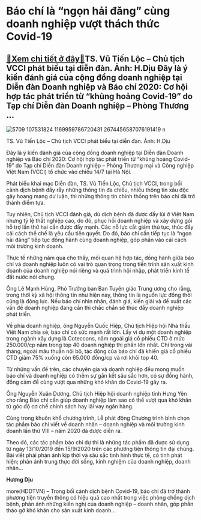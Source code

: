 Báo chí là “ngọn hải đăng” cùng doanh nghiệp vượt thách thức Covid-19
=====================================================================

[:gift:Xem chi tiết ở đây:gift:](https://hddtvn.com/bao-chi-la-ngon-hai-dang-cung-doanh-nghiep-vuot-thach-thuc-covid-19/)TS. Vũ Tiến Lộc – Chủ tịch VCCI phát biểu tại diễn đàn. Ảnh: H.Dịu Đây là ý kiến đánh giá của cộng đồng doanh nghiệp tại Diễn đàn Doanh nghiệp và Báo chí 2020: Cơ hội hợp tác phát triển từ “khủng hoảng Covid-19” do Tạp chí Diễn đàn Doanh nghiệp – Phòng Thương …
---------------------------------------------------------------------------------------------------------------------------------------------------------------------------------------------------------------------------------------------------------------------





![5709 107531824 1169959786720431 2674456587076191419 n](https://haiquanonline.com.vn/stores/news_dataimages/diulth/072020/14/17/in_article/5709_107531824_1169959786720431_2674456587076191419_n.jpg?rt=20200714193820 "TS. Vũ Tiến Lộc - Chủ tịch VCCI phát biểu tại diễn đàn. Ảnh: H.Dịu")


TS. Vũ Tiến Lộc – Chủ tịch VCCI phát biểu tại diễn đàn. Ảnh: H.Dịu



Đây là ý kiến đánh giá của cộng đồng doanh nghiệp tại Diễn đàn Doanh nghiệp và Báo chí 2020: Cơ hội hợp tác phát triển từ “khủng hoảng Covid-19” do Tạp chí Diễn đàn Doanh nghiệp – Phòng Thương mại và Công nghiệp Việt Nam (VCCI) tổ chức vào chiều 14/7 tại Hà Nội.


Phát biểu khai mạc Diễn đàn, TS. Vũ Tiến Lộc, Chủ tịch VCCI, trong bối cảnh dịch bệnh đầy rẫy những thông tin đa chiều, nhiều thông tin xấu độc gây hoang mang dư luận, thì những thông tin chính thống trên báo chí đã trở thành điểm tựa.


Tuy nhiên, Chủ tịch VCCI đánh giá, dù dịch bệnh đã được đẩy lùi ở Việt Nam nhưng tỷ lệ thất nghiệp cao, do đó, phục hồi doanh nghiệp và xây dựng gói hỗ trợ lần thứ hai cần được đẩy mạnh. Các nỗ lực cắt giảm thủ tục, thúc đẩy cải cách thể chế là yêu cầu tiên quyết. Do đó, báo chí cần tiếp tục là “ngọn hải đăng” tiếp tục đồng hành cùng doanh nghiệp, góp phần vào cải cách môi trường kinh doanh.


Thực tế những năm qua cho thấy, mối quan hệ hợp tác, đồng hành giữa báo chí và doanh nghiệp luôn có vai trò quan trọng trong tiến trình sản xuất kinh doanh của doanh nghiệp nói riêng và quá trình hội nhập, phát triển kinh tế đất nước nói chung.


Ông Lê Mạnh Hùng, Phó Trưởng ban Ban Tuyên giáo Trung ương cho rằng, trong thời kỳ xã hội thông tin như hiện nay, thông tin là nguồn lực đồng thời cũng là động lực. Nếu báo chí nhìn nhận, đánh giá, kiến giải và đề xuất các vấn đề doanh nghiệp đang cần thì chắc chắn sẽ thúc đẩy doanh nghiệp phát triển. 


Về phía doanh nghiệp, ông Nguyễn Quốc Hiệp, Chủ tịch Hiệp hội Nhà thầu Việt Nam chia sẻ, báo chí có sức mạnh rất lớn. Lấy ví dụ một doanh nghiệp trong ngành xây dựng là Coteccons, năm ngoái giá cổ phiếu CTD ở mức 250.000/cp nằm trong top 40 doanh nghiệp thị phần lớn nhất. Chỉ trong vài tháng, ngoài mâu thuẫn nội bộ, tác động của báo chí đã khiến giá cổ phiếu CTD giảm 75% xuống còn 65.000 đồng/cp và rơi khỏi top 40. 


Từ những vấn đề trên, các chuyên gia và doanh nghiệp đều mong muốn báo chí và doanh nghiệp có thêm sự gắn kết sâu sắc hơn, có sự đồng hành, đồng cảm để cùng vượt qua những khó khăn do Covid-19 gây ra.


Ông Nguyễn Xuân Dương, Chủ tịch Hiệp hội doanh nghiệp tỉnh Hưng Yên cho rằng Báo chí cần giúp doanh nghiệp làm sao có thể vượt qua khó khăn từ góc độ cơ chế chính sách hay lãi vay ngân hàng.


Cùng trong khuôn khổ chương trình, Lễ phát động Chương trình bình chọn tác phẩm báo chí viết về doanh nhân – doanh nghiệp và môi trường kinh doanh lần thứ VIII – năm 2020 đã được diễn ra. 


Theo đó, các tác phẩm báo chí dự thi là những tác phẩm đã được sử dụng từ ngày 13/10/2019 đến 15/9/2020 trên các phương tiện thông tin đại chúng. Bài viết phải phản ánh kịp thời và sâu sắc tình hình thực tế, có tính phát hiện; phản ánh trung thực đời sống, kinh nghiệm của doanh nghiệp, doanh nhân…




**Hương Dịu**



more(HDDTVN) – Trong bối cảnh dịch bệnh Covid-19, báo chí đã trở thành phương tiện truyền thông có hiệu quả cao nhất trong việc phòng chống dịch bệnh, phản ánh những kiến nghị của doanh nghiệp – doanh nhân, góp phần tháo gỡ khó khăn cho sản xuất kinh doanh…

